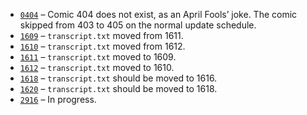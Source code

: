 * [`0404`](./0400-0499/0404/)&nbsp;&ndash; Comic 404 does not exist, as an April Fools’ joke. The comic skipped from 403 to 405 on the normal update schedule.
* [`1609`](./1600-1699/1609/)&nbsp;&ndash; `transcript.txt` moved from 1611.
* [`1610`](./1600-1699/1610/)&nbsp;&ndash; `transcript.txt` moved from 1612.
* [`1611`](./1600-1699/1611/)&nbsp;&ndash; `transcript.txt` moved to 1609.
* [`1612`](./1600-1699/1612/)&nbsp;&ndash; `transcript.txt` moved to 1610.
* [`1618`](./1600-1699/1618/)&nbsp;&ndash; `transcript.txt` should be moved to 1616.
* [`1620`](./1600-1699/1620/)&nbsp;&ndash; `transcript.txt` should be moved to 1618.
* [`2916`](./2900-2999/2916/)&nbsp;&ndash; In progress.
